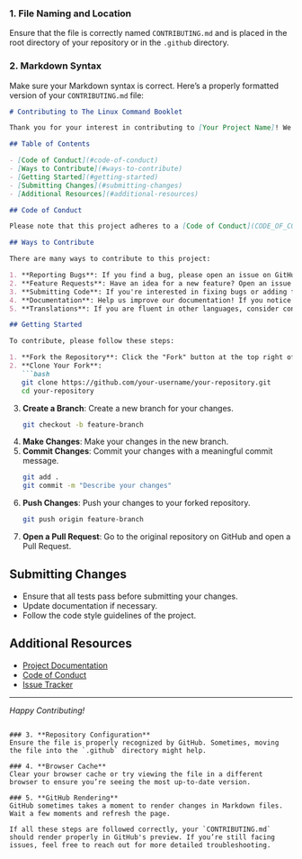 

### 1. **File Naming and Location**
Ensure that the file is correctly named `CONTRIBUTING.md` and is placed in the root directory of your repository or in the `.github` directory.

### 2. **Markdown Syntax**
Make sure your Markdown syntax is correct. Here’s a properly formatted version of your `CONTRIBUTING.md` file:

```markdown
# Contributing to The Linux Command Booklet

Thank you for your interest in contributing to [Your Project Name]! We welcome contributions from everyone. To ensure a smooth experience for all contributors, please follow the guidelines below.

## Table of Contents

- [Code of Conduct](#code-of-conduct)
- [Ways to Contribute](#ways-to-contribute)
- [Getting Started](#getting-started)
- [Submitting Changes](#submitting-changes)
- [Additional Resources](#additional-resources)

## Code of Conduct

Please note that this project adheres to a [Code of Conduct](CODE_OF_CONDUCT.md). By participating, you are expected to uphold this code.

## Ways to Contribute

There are many ways to contribute to this project:

1. **Reporting Bugs**: If you find a bug, please open an issue on GitHub with detailed information about how to reproduce it.
2. **Feature Requests**: Have an idea for a new feature? Open an issue or discuss it in the appropriate forum.
3. **Submitting Code**: If you're interested in fixing bugs or adding features, please follow the guidelines below.
4. **Documentation**: Help us improve our documentation! If you notice any errors or missing information in the docs, feel free to submit a correction or enhancement.
5. **Translations**: If you are fluent in other languages, consider contributing by translating the project's documentation or messages.

## Getting Started

To contribute, please follow these steps:

1. **Fork the Repository**: Click the "Fork" button at the top right of the repository page.
2. **Clone Your Fork**:
   ```bash
   git clone https://github.com/your-username/your-repository.git
   cd your-repository
   ```
3. **Create a Branch**: Create a new branch for your changes.
   ```bash
   git checkout -b feature-branch
   ```
4. **Make Changes**: Make your changes in the new branch.
5. **Commit Changes**: Commit your changes with a meaningful commit message.
   ```bash
   git add .
   git commit -m "Describe your changes"
   ```
6. **Push Changes**: Push your changes to your forked repository.
   ```bash
   git push origin feature-branch
   ```
7. **Open a Pull Request**: Go to the original repository on GitHub and open a Pull Request.

## Submitting Changes

- Ensure that all tests pass before submitting your changes.
- Update documentation if necessary.
- Follow the code style guidelines of the project.

## Additional Resources

- [Project Documentation](link-to-docs)
- [Code of Conduct](CODE_OF_CONDUCT.md)
- [Issue Tracker](link-to-issues)

---

*Happy Contributing!*
```

### 3. **Repository Configuration**
Ensure the file is properly recognized by GitHub. Sometimes, moving the file into the `.github` directory might help.

### 4. **Browser Cache**
Clear your browser cache or try viewing the file in a different browser to ensure you’re seeing the most up-to-date version.

### 5. **GitHub Rendering**
GitHub sometimes takes a moment to render changes in Markdown files. Wait a few moments and refresh the page.

If all these steps are followed correctly, your `CONTRIBUTING.md` should render properly in GitHub's preview. If you’re still facing issues, feel free to reach out for more detailed troubleshooting.
